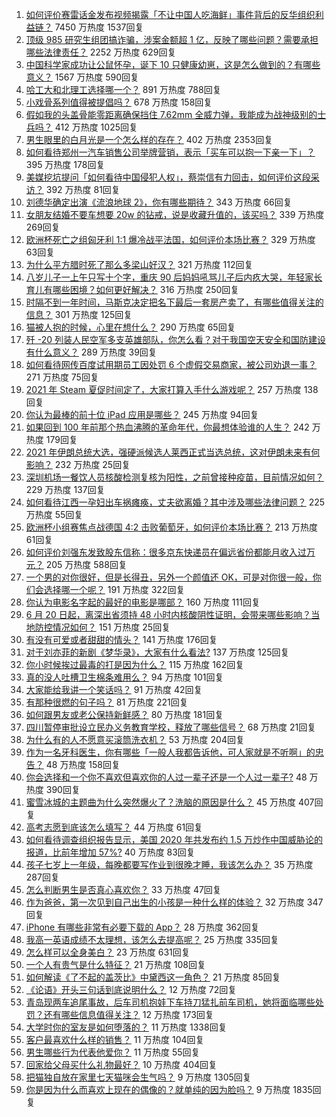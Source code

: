 1. [如何评价赛雷话金发布视频揭露「不让中国人吃海鲜」事件背后的反华组织利益链？](https://www.zhihu.com/question/465827983) 7450 万热度 1537回复
1. [顶级 985 研究生组团搞诈骗，涉案金额超 1 亿，反映了哪些问题？需要承担哪些法律责任？](https://www.zhihu.com/question/465557339) 2252 万热度 629回复
1. [中国科学家成功让公鼠怀孕，诞下 10 只健康幼崽，这是怎么做到的？有哪些意义？](https://www.zhihu.com/question/465862552) 1567 万热度 590回复
1. [哈工大和北理工选择哪一个？](https://www.zhihu.com/question/329076452) 891 万热度 788回复
1. [小戏骨系列值得被提倡吗？](https://www.zhihu.com/question/354286546) 678 万热度 158回复
1. [假如我的头盖骨能零距离确保挡住 7.62mm 全威力弹，我能成为战神级别的士兵吗？](https://www.zhihu.com/question/444459120) 412 万热度 1025回复
1. [男生眼里的白月光是一个怎么样的存在？](https://www.zhihu.com/question/277228908) 402 万热度 2353回复
1. [如何看待郑州一汽车销售公司举牌营销，表示「买车可以抱一下亲一下」？](https://www.zhihu.com/question/465898157) 395 万热度 178回复
1. [美媒挖坑提问「如何看待中国侵犯人权」，蔡崇信有力回击，如何评价这段采访？](https://www.zhihu.com/question/465932695) 392 万热度 81回复
1. [刘德华确定出演《流浪地球 2》，你有哪些期待？](https://www.zhihu.com/question/465932631) 343 万热度 66回复
1. [女朋友结婚不要车想要 20w 的钻戒，说是收藏升值的，该买吗？](https://www.zhihu.com/question/460481721) 339 万热度 269回复
1. [欧洲杯死亡之组匈牙利 1:1 爆冷战平法国，如何评价本场比赛？](https://www.zhihu.com/question/465967890) 329 万热度 63回复
1. [为什么平方腊时死了那么多梁山好汉？](https://www.zhihu.com/question/459476694) 321 万热度 112回复
1. [八岁儿子一上午只写十个字，重庆 90 后妈妈吼骂儿子后内疚大哭，年轻家长育儿有哪些困境？如何更好解决？](https://www.zhihu.com/question/465723069) 316 万热度 250回复
1. [时隔不到一年时间，马斯克决定把名下最后一套房产卖了，有哪些值得关注的信息？](https://www.zhihu.com/question/465124442) 301 万热度 125回复
1. [猫被人抱的时候，心里在想什么？](https://www.zhihu.com/question/463390158) 290 万热度 65回复
1. [歼 -20 列装人民空军多支英雄部队，你怎么看？对于我国空天安全和国防建设有什么意义？](https://www.zhihu.com/question/465781827) 289 万热度 39回复
1. [如何看待网传百度试用期员工因处罚 6 个虚假交易商家，被公司劝退一事？](https://www.zhihu.com/question/465745130) 271 万热度 75回复
1. [2021 年 Steam 夏促时间定了，大家打算入手什么游戏呢？](https://www.zhihu.com/question/456973633) 257 万热度 138回复
1. [你认为最棒的前十位 iPad 应用是哪些？](https://www.zhihu.com/question/34453138) 245 万热度 94回复
1. [如果回到 100 年前那个热血沸腾的革命年代，你最想体验谁的人生？](https://www.zhihu.com/question/460118166) 242 万热度 179回复
1. [2021 年伊朗总统大选，强硬派候选人莱西正式当选总统，这对伊朗未来有何影响？](https://www.zhihu.com/question/465948308) 232 万热度 25回复
1. [深圳机场一餐饮人员核酸检测复核为阳性，之前曾接种疫苗，目前情况如何？](https://www.zhihu.com/question/465742318) 229 万热度 137回复
1. [如何看待江西一孕妇出车祸瘫痪，丈夫欲离婚？其中涉及哪些法律问题？](https://www.zhihu.com/question/465900205) 225 万热度 55回复
1. [欧洲杯小组赛焦点战德国 4:2 击败葡萄牙，如何评价本场比赛？](https://www.zhihu.com/question/466062228) 213 万热度 61回复
1. [如何评价刘强东发致股东信称：很多京东快递员在偏远省份都能月收入过万元？](https://www.zhihu.com/question/465738678) 205 万热度 588回复
1. [一个男的对你很好，但是长得丑，另外一个颜值还 OK，可是对你很一般，你们会选择哪一个呢？](https://www.zhihu.com/question/463039719) 191 万热度 322回复
1. [你认为电影名字起的最好的电影是哪部？](https://www.zhihu.com/question/464066501) 160 万热度 111回复
1. [6 月 20 日起，离深出省须持 48 小时内核酸阴性证明，会带来哪些影响？当地防控情况如何？](https://www.zhihu.com/question/466006647) 151 万热度 25回复
1. [有没有可爱或者甜甜的情头？](https://www.zhihu.com/question/391413854) 141 万热度 176回复
1. [对于刘亦菲的新剧《梦华录》，大家有什么看法?](https://www.zhihu.com/question/463716425) 137 万热度 125回复
1. [你小时候挨过最毒的打是因为什么？](https://www.zhihu.com/question/387847644) 115 万热度 162回复
1. [真的没人吐槽卫生棉条难用么？](https://www.zhihu.com/question/300142490) 94 万热度 101回复
1. [大家能给我讲一个笑话吗？](https://www.zhihu.com/question/464776360) 91 万热度 42回复
1. [有那种很燃的句子吗？](https://www.zhihu.com/question/457916101) 81 万热度 221回复
1. [如何跟男友或老公保持新鲜感？](https://www.zhihu.com/question/323121337) 80 万热度 181回复
1. [四川暂停审批设立民办义务教育学校，释放了哪些信号？](https://www.zhihu.com/question/465529577) 68 万热度 21回复
1. [为什么有的人不愿意买滚筒洗衣机？](https://www.zhihu.com/question/393287010) 53 万热度 204回复
1. [作为一名牙科医生，你有哪些「一般人我都告诉他，可人家就是不听啊」的忠告？](https://www.zhihu.com/question/56477060) 48 万热度 158回复
1. [你会选择和一个你不喜欢但喜欢你的人过一辈子还是一个人过一辈子?](https://www.zhihu.com/question/461105913) 48 万热度 390回复
1. [蜜雪冰城的主题曲为什么突然爆火了？洗脑的原因是什么？](https://www.zhihu.com/question/464996660) 45 万热度 407回复
1. [高考志愿到底该怎么填写？](https://www.zhihu.com/question/409122324) 44 万热度 61回复
1. [如何看待调查组织报告显示，美国 2020 年共发布约 1.5 万炒作中国威胁论的报道，比前年增加 57%?](https://www.zhihu.com/question/465877952) 40 万热度 83回复
1. [孩子七岁上一年级，每晚都要写作业到很晚才睡，我该怎么办？](https://www.zhihu.com/question/453264257) 35 万热度 287回复
1. [怎么判断男生是否真心喜欢你？](https://www.zhihu.com/question/431695365) 33 万热度 47回复
1. [作为爸爸，第一次见到自己出生的小孩是一种什么样的体验？](https://www.zhihu.com/question/352453251) 32 万热度 347回复
1. [iPhone 有哪些非常有必要下载的 App？](https://www.zhihu.com/question/28306141) 28 万热度 362回复
1. [我高一英语成绩不太理想，该怎么去提高呢？](https://www.zhihu.com/question/463008113) 25 万热度 335回复
1. [怎么样可以全身美白？](https://www.zhihu.com/question/24969320) 23 万热度 631回复
1. [一个人有贵气是什么特征？](https://www.zhihu.com/question/61071183) 21 万热度 108回复
1. [如何解读《了不起的盖茨比》中黛西这一角色？](https://www.zhihu.com/question/464349748) 21 万热度 85回复
1. [《论语》开头三句话到底说明什么？](https://www.zhihu.com/question/458542584) 12 万热度 72回复
1. [青岛现两车追尾事故，后车司机抱娃下车持刀猛扎前车司机，她将面临哪些处罚？还有哪些信息值得关注？](https://www.zhihu.com/question/465539331) 12 万热度 173回复
1. [大学时你的室友是如何堕落的？](https://www.zhihu.com/question/351402740) 11 万热度 1338回复
1. [客户最喜欢什么样的销售？](https://www.zhihu.com/question/379701960) 11 万热度 104回复
1. [男生哪些行为代表他爱你？](https://www.zhihu.com/question/460665781) 11 万热度 55回复
1. [回家给父母买什么礼物最好？](https://www.zhihu.com/question/19553791) 10 万热度 404回复
1. [把猫独自放在家里七天猫咪会生气吗？](https://www.zhihu.com/question/297157565) 9 万热度 1305回复
1. [你是因为什么而喜欢上现在的偶像的？就单纯的因为脸吗？](https://www.zhihu.com/question/457095758) 9 万热度 1835回复